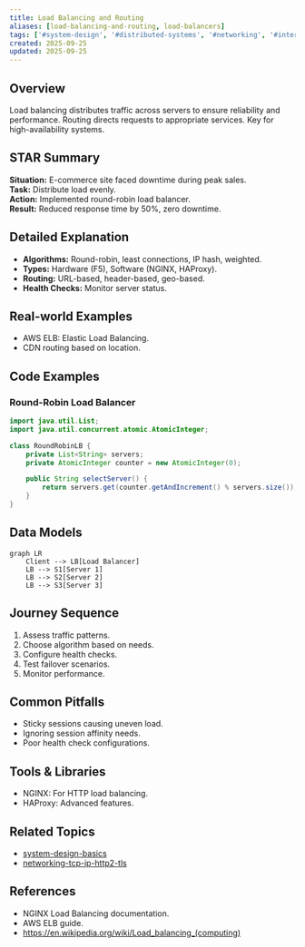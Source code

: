 ```yaml
---
title: Load Balancing and Routing
aliases: [load-balancing-and-routing, load-balancers]
tags: ['#system-design', '#distributed-systems', '#networking', '#interviews']
created: 2025-09-25
updated: 2025-09-25
---
```


## Overview
Load balancing distributes traffic across servers to ensure reliability and performance. Routing directs requests to appropriate services. Key for high-availability systems.

## STAR Summary
**Situation:** E-commerce site faced downtime during peak sales.  
**Task:** Distribute load evenly.  
**Action:** Implemented round-robin load balancer.  
**Result:** Reduced response time by 50%, zero downtime.

## Detailed Explanation
- **Algorithms:** Round-robin, least connections, IP hash, weighted.
- **Types:** Hardware (F5), Software (NGINX, HAProxy).
- **Routing:** URL-based, header-based, geo-based.
- **Health Checks:** Monitor server status.

## Real-world Examples
- AWS ELB: Elastic Load Balancing.
- CDN routing based on location.

## Code Examples
### Round-Robin Load Balancer
```java
import java.util.List;
import java.util.concurrent.atomic.AtomicInteger;

class RoundRobinLB {
    private List<String> servers;
    private AtomicInteger counter = new AtomicInteger(0);

    public String selectServer() {
        return servers.get(counter.getAndIncrement() % servers.size());
    }
}
```

## Data Models
```mermaid
graph LR
    Client --> LB[Load Balancer]
    LB --> S1[Server 1]
    LB --> S2[Server 2]
    LB --> S3[Server 3]
```

## Journey Sequence
1. Assess traffic patterns.
2. Choose algorithm based on needs.
3. Configure health checks.
4. Test failover scenarios.
5. Monitor performance.

## Common Pitfalls
- Sticky sessions causing uneven load.
- Ignoring session affinity needs.
- Poor health check configurations.

## Tools & Libraries
- NGINX: For HTTP load balancing.
- HAProxy: Advanced features.

## Related Topics
- [system-design-basics](../system-design-basics/)
- [networking-tcp-ip-http2-tls](../networking-tcp-ip-http2-tls/)

## References
- NGINX Load Balancing documentation.
- AWS ELB guide.
- https://en.wikipedia.org/wiki/Load_balancing_(computing)